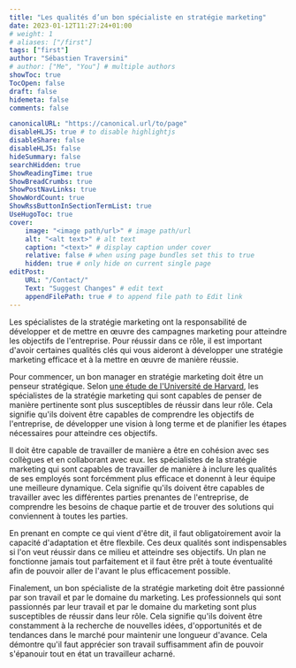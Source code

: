 ```yaml
---
title: "Les qualités d’un bon spécialiste en stratégie marketing"
date: 2023-01-12T11:27:24+01:00
# weight: 1
# aliases: ["/first"]
tags: ["first"]
author: "Sébastien Traversini"
# author: ["Me", "You"] # multiple authors
showToc: true
TocOpen: false
draft: false
hidemeta: false
comments: false

canonicalURL: "https://canonical.url/to/page"
disableHLJS: true # to disable highlightjs
disableShare: false
disableHLJS: false
hideSummary: false
searchHidden: true
ShowReadingTime: true
ShowBreadCrumbs: true
ShowPostNavLinks: true
ShowWordCount: true
ShowRssButtonInSectionTermList: true
UseHugoToc: true
cover:
    image: "<image path/url>" # image path/url
    alt: "<alt text>" # alt text
    caption: "<text>" # display caption under cover
    relative: false # when using page bundles set this to true
    hidden: true # only hide on current single page
editPost:
    URL: "/Contact/"
    Text: "Suggest Changes" # edit text
    appendFilePath: true # to append file path to Edit link
---
```

Les spécialistes de la stratégie marketing ont la responsabilité de développer et de mettre en œuvre des campagnes marketing pour atteindre les objectifs de l'entreprise. Pour réussir dans ce rôle, il est important d'avoir certaines qualités clés qui vous aideront à développer une stratégie marketing efficace et à la mettre en œuvre de manière réussie.

Pour commencer, un bon manager en stratégie marketing doit être un penseur stratégique. Selon [une étude de l'Université de Harvard](https://books.google.ch/books?hl=fr&lr=&id=IMDvP5NtITYC&oi=fnd&pg=PR1&dq=creative+thinking+in+marketing+harvard&ots=enwIhyyuy0&sig=oVIQNtGYL0uKneNWdkSyjlqCsMQ), les spécialistes de la stratégie marketing qui sont capables de penser de manière pertinente sont plus susceptibles de réussir dans leur rôle. Cela signifie qu'ils doivent être capables de comprendre les objectifs de l'entreprise, de développer une vision à long terme et de planifier les étapes nécessaires pour atteindre ces objectifs.

Il doit être capable de travailler de manière a être en cohésion avec ses collègues et en collaborant avec eux. les spécialistes de la stratégie marketing qui sont capables de travailler de manière à inclure les qualités de ses employés sont forcémment plus efficace et donennt à leur équipe une meilleure dynamique. Cela signifie qu'ils doivent être capables de travailler avec les différentes parties prenantes de l'entreprise, de comprendre les besoins de chaque partie et de trouver des solutions qui conviennent à toutes les parties. 

En prenant en compte ce qui vient d'être dit, il faut obligatoirement avoir la capacité d'adaptation et être flexbile. Ces deux qualités sont indispensables si l'on veut réussir dans ce milieu et atteindre ses objectifs. Un plan ne fonctionne jamais tout parfaitement et il faut être prêt à toute éventualité afin de pouvoir aller de l'avant le plus efficacement possible.

Finalement, un bon spécialiste de la stratégie marketing doit être passionné par son travail et par le domaine du marketing. Les professionnels qui sont passionnés par leur travail et par le domaine du marketing sont plus susceptibles de réussir dans leur rôle. Cela signifie qu'ils doivent être constamment à la recherche de nouvelles idées, d'opportunités et de tendances dans le marché pour maintenir une longueur d'avance. Cela démontre qu'il faut apprécier son travail suffisamment afin de pouvoir s'épanouir tout en état un travailleur acharné.
